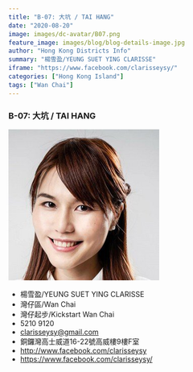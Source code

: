 ```yaml
---
title: "B-07: 大坑 / TAI HANG"
date: "2020-08-20"
image: images/dc-avatar/B07.png
feature_image: images/blog/blog-details-image.jpg
author: "Hong Kong Districts Info"
summary: "楊雪盈/YEUNG SUET YING CLARISSE"
iframe: "https://www.facebook.com/clarisseysy/"
categories: ["Hong Kong Island"]
tags: ["Wan Chai"]
---
```


### B-07: 大坑 / TAI HANG  
![](/images/dc-avatar/B07.png)  

 - 楊雪盈/YEUNG SUET YING CLARISSE  
 - 灣仔區/Wan Chai  
 - 灣仔起步/Kickstart Wan Chai  
 - 5210 9120  
 - clarisseysy@gmail.com  
 - 銅鑼灣高士威道16-22號高威樓9樓F室  
 - http://www.facebook.com/clarisseysy  
 - https://www.facebook.com/clarisseysy/
